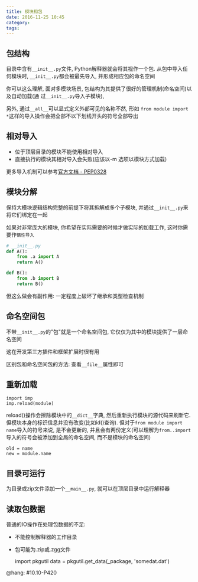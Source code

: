 ```yaml
---
title: 模块和包
date: 2016-11-25 10:45
category:
tags:
---
```


## 包结构
目录中含有`__init__.py`文件, Python解释器就会将其视作一个包.
从包中导入任何模块时, `__init__.py`都会被最先导入, 并形成相应包的命名空间

你可以这么理解, 面对多模块场景, 包结构为其提供了很好的管理机制(命名空间)以及自动加载(通         过`__init__.py`导入子模块),

另外, 通过`__all__`可以显式定义外部可见的名称不然, 形如 `from module import *`这样的导入操作会把全部不以下划线开头的符号全部导出

## 相对导入

- 位于顶层目录的模块不能使用相对导入
- 直接执行的模块其相对导入会失败(应该以-m 选项以模块方式加载)

更多导入机制可以参考[官方文档 - PEP0328](../Python官方文档/PEP328-导入.md)

## 模块分解
保持大模块逻辑结构完整的前提下将其拆解成多个子模块, 并通过`__init__.py`来将它们绑定在一起

如果对非常庞大的模块, 你希望在实际需要的时候才做实际的加载工作, 这时你需要作`惰性导入`

```python
# __init__.py
def A():
    from .a import A
    return A()

def B():
    from .b import B
    return B()
```

但这么做会有副作用: 一定程度上破坏了继承和类型检查机制

## 命名空间包
不带`__init__.py`的"包"就是一个命名空间包, 它仅仅为其中的模块提供了一层命名空间

这在开发第三方插件和框架扩展时很有用

区别包和命名空间包的方法: 查看`__file__`属性即可

## 重新加载
    import imp
    imp.reload(module)

reload()操作会擦除模块中的`__dict__`字典, 然后重新执行模块的源代码来刷新它. 但模块本身的标识信息并没有改变(比如id()查询). 但对于`from module import name`导入的符号来说, 是不会更新的, 并且会有两份定义(可以理解为`from..import`导入的符号会被添加到全局的命名空间, 而不是模块的命名空间)

    old = name
    new = module.name

## 目录可运行
为目录或zip文件添加一个`__main__.py`, 就可以在顶层目录中运行解释器

## 读取包数据
普通的IO操作在处理包数据的不足:
- 不能控制解释器的工作目录
- 包可能为.zip或.zgg文件

    import pkgutil
    data = pkgutil.get_data(_package, 'somedat.dat')

@hang: #10.10-P420
